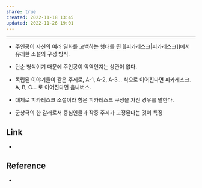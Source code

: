 ```yaml
---
share: true
created: 2022-11-18 13:45
updated: 2022-11-26 19:01
---
```


---

- 주인공이 자신의 여러 일화를 고백하는 형태를 띈 
  [[피카레스크|피카레스크]]에서 유래한 소설의 구성 방식.
- 단순 형식이기 때문에 주인공이 악역인지는 상관이 없다.
- 독립된 이야기들이 같은 주제로,
  A-1, A-2, A-3... 식으로 이어진다면 피카레스크.
  A, B, C... 로 이어진다면 옴니버스.

- 대체로 피카레스크 소설이라 함은 피카레스크 구성을 가진 경우를 말한다.
- 군상극의 한 갈래로서 중심인물과 작중 주제가 고정된다는 것이 특징


## Link
- 


## Reference
- 